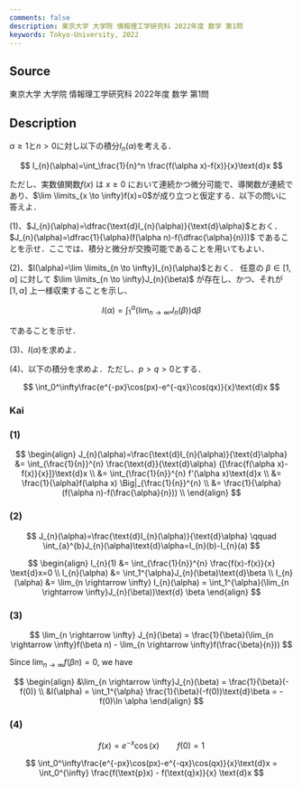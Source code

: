 ```yaml
---
comments: false
description: 東京大学 大学院 情報理工学研究科 2022年度 数学 第1問
keywords: Tokyo-University, 2022
---
```


## Source
東京大学 大学院 情報理工学研究科 2022年度 数学 第1問

## Description
$\alpha\ge 1$と$n>0$に対し以下の積分$I_{n}(\alpha)$を考える．

$$
I_{n}(\alpha)=\int_\frac{1}{n}^n \frac{f(\alpha x)-f(x)}{x}\text{d}x
$$

ただし、実数値関数$f(x)$ は $x \ge 0$
において連続かつ微分可能で、導関数が連続であり、$\lim \limits_{x \to \infty}f(x)=0$が成り立つと仮定する．以下の問いに答えよ．

(1)、$J_{n}(\alpha)=\dfrac{\text{d}I_{n}(\alpha)}{\text{d}\alpha}$とおく．
$J_{n}(\alpha)=\dfrac{1}{\alpha}(f(\alpha n)-f(\dfrac{\alpha}{n}))$ であることを示せ．ここでは、積分と微分が交換可能であることを用いてもよい．

(2)、$I(\alpha)=\lim \limits_{n \to \infty}I_{n}(\alpha)$とおく．
任意の $\beta \in [1,\alpha]$ に対して $\lim \limits_{n \to \infty}J_{n}(\beta)$ が存在し、かつ、それが $[1,\alpha]$ 上一様収束することを示し、

$$
I(\alpha)=\int_1^\alpha(\lim_{n \to \infty}J_{n}(\beta))\text{d}\beta
$$

であることを示せ．

(3)、$I(\alpha)$を求めよ．

(4)、以下の積分を求めよ．ただし、$p>q>0$とする．

$$
\int_0^\infty\frac{e^{-px}\cos(px)-e^{-qx}\cos(qx)}{x}\text{d}x
$$

### Kai
### (1)

$$
\begin{align}
J_{n}(\alpha)=\frac{\text{d}I_{n}(\alpha)}{\text{d}\alpha}
&= \int_{\frac{1}{n}}^{n} \frac{\text{d}}{\text{d}\alpha} {[\frac{f(\alpha x)-f(x)}{x}]}\text{d}x \\
&= \int_{\frac{1}{n}}^{n} f'(\alpha x)\text{d}x \\
&= \frac{1}{\alpha}f(\alpha x) \Big|_{\frac{1}{n}}^{n} \\
&= \frac{1}{\alpha}(f(\alpha n)-f(\frac{\alpha}{n})) \\
\end{align}
$$

### (2)

$$
J_{n}(\alpha)=\frac{\text{d}I_{n}(\alpha)}{\text{d}\alpha} \qquad
\int_{a}^{b}J_{n}(\alpha)\text{d}\alpha=I_{n}(b)-I_{n}(a)
$$

$$
\begin{align}
I_{n}(1) &= \int_{\frac{1}{n}}^{n} \frac{f(x)-f(x)}{x} \text{d}x=0 \\
I_{n}(\alpha) &= \int_1^{\alpha}J_{n}(\beta)\text{d}\beta \\
I_{n}(\alpha) &= \lim_{n \rightarrow \infty} I_{n}(\alpha) = \int_1^{\alpha}(\lim_{n \rightarrow \infty}J_{n}(\beta))\text{d} \beta
\end{align}
$$

### (3)

$$
\lim_{n \rightarrow \infty} J_{n}(\beta) = \frac{1}{\beta}(\lim_{n \rightarrow \infty}f(\beta n) - \lim_{n \rightarrow \infty}f(\frac{\beta}{n}))
$$

Since $\lim_{n \rightarrow \infty}f(\beta n) = 0$, we have

$$
\begin{align}
&\lim_{n \rightarrow \infty}J_{n}(\beta) = \frac{1}{\beta}(-f(0)) \\
&I(\alpha) = \int_1^{\alpha} \frac{1}{\beta}(-f(0))\text{d}\beta = -f(0)\ln \alpha
\end{align}
$$

### (4)

$$
f(x)=e^{-x} \cos(x) \qquad f(0) = 1
$$

$$
\int_0^\infty\frac{e^{-px}\cos(px)-e^{-qx}\cos(qx)}{x}\text{d}x = \int_0^{\infty} \frac{f(\text{p}x) - f(\text{q}x)}{x} \text{d}x
$$